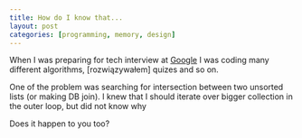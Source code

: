 ```yaml
---
title: How do I know that...
layout: post
categories: [programming, memory, design]
---
```


When I was preparing for tech interview at [Google](http://www.google.com/intl/en/jobs/joininggoogle/interview/index.html) I was coding many different algorithms, [rozwiązywałem] quizes and so on.

One of the problem was searching for intersection between two unsorted lists (or making DB join). I knew that I should iterate over bigger collection in the outer loop, but did not know why

Does it happen to you too?

